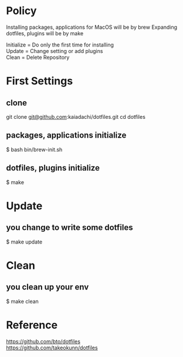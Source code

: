 # Policy
Installing packages, applications for MacOS will be by brew	
Expanding dotfiles, plugins will be by make	

Initialize = Do only the first time for installing	
Update = Change setting or add plugins	
Clean = Delete Repository	

# First Settings

## clone
git clone git@github.com:kaiadachi/dotfiles.git	
cd dotfiles

## packages, applications initialize
$ bash bin/brew-init.sh

## dotfiles, plugins initialize
$ make


# Update

## you change to write some dotfiles
$ make update

# Clean

## you clean up your env
$ make clean

# Reference
https://github.com/bto/dotfiles  
https://github.com/takeokunn/dotfiles
